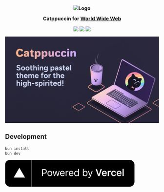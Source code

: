 <h3 align="center">
	<img src="https://raw.githubusercontent.com/catppuccin/catppuccin/main/assets/logos/exports/1544x1544_circle.png" width="100" alt="Logo"/><br/>
	<img src="https://raw.githubusercontent.com/catppuccin/catppuccin/main/assets/misc/transparent.png" height="30" width="0px"/>
	Catppuccin for <a href="https://info.cern.ch/hypertext/WWW/TheProject.html">World Wide Web</a>
	<img src="https://raw.githubusercontent.com/catppuccin/catppuccin/main/assets/misc/transparent.png" height="30" width="0px"/>
</h3>

<p align="center">
	<a href="https://github.com/catppuccin/website/stargazers"><img src="https://img.shields.io/github/stars/catppuccin/website?colorA=363a4f&colorB=b7bdf8&style=for-the-badge"></a>
	<a href="https://github.com/catppuccin/website/issues"><img src="https://img.shields.io/github/issues/catppuccin/website?colorA=363a4f&colorB=f5a97f&style=for-the-badge"></a>
	<a href="https://github.com/catppuccin/website/contributors"><img src="https://img.shields.io/github/contributors/catppuccin/website?colorA=363a4f&colorB=a6da95&style=for-the-badge"></a>
</p>

<p align="center">
	<img src="public/embed.png"/>
</p>

## Development

```
bun install
bun dev
```

<p align="center">

[![Powered by Vercel](.repo/vercel.svg)](https://vercel.com/?utm_source=Catppuccin&utm_campaign=oss)

</p>
